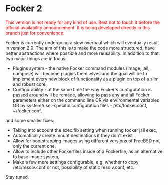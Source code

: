 # Focker 2

<font color=red>This version is not ready for any kind of use. Best not to touch it before the official availability announcement. It is being developed directly in this branch just for convenience.</font>

Focker is currently undergoing a slow overhaul which will eventually result
in version 2.0. The aim of this is to make the code more structured, have
better abstractions where possible and more reusability. In addition to that, two major things are in focus:

- Plugins system - the native Focker command modules (image, jail, compose) will become plugins themselves and the goal will be to implement every new block of functionality as a plugin on top of a slim and robust core,
- Configurability - at the same time the way Focker's configuration is passed around will be remade, allowing to pass any and all Focker parameters either on the command line OR via environmental variables OR by system/user-specific configuration files - /etc/focker.conf, ~/focker.conf,

and some smaller fixes:

- Taking into account the exec.fib setting when running focker jail exec,
- Automatically create mount destinations if they don't exist
- Allow for bootstrapping images using different versions of FreeBSD not only the current one,
- Allow to include other Fockerfiles inside of a Fockerfile, as an alternative to base image system,
- Make a few more settings configurable, e.g. whether to copy /etc/resolv.conf or not, possibility of static resolv.conf, etc.

Stay tuned.
